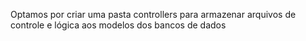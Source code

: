 Optamos por criar uma pasta controllers para armazenar arquivos de controle e lógica aos modelos dos bancos de dados